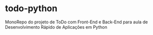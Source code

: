 # todo-python
MonoRepo do projeto de ToDo com Front-End e Back-End para aula de Desenvolvimento Rápido de Aplicações em Python
